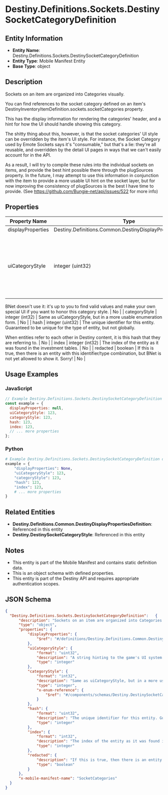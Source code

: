 # Destiny.Definitions.Sockets.DestinySocketCategoryDefinition

## Entity Information
- **Entity Name**: Destiny.Definitions.Sockets.DestinySocketCategoryDefinition
- **Entity Type**: Mobile Manifest Entity
- **Base Type**: object

## Description
Sockets on an item are organized into Categories visually.
You can find references to the socket category defined on an item's DestinyInventoryItemDefinition.sockets.socketCategories property.
This has the display information for rendering the categories' header, and a hint for how the UI should handle showing this category.
The shitty thing about this, however, is that the socket categories' UI style can be overridden by the item's UI style. For instance, the Socket Category used by Emote Sockets says it's "consumable," but that's a lie: they're all reusable, and overridden by the detail UI pages in ways that we can't easily account for in the API.
As a result, I will try to compile these rules into the individual sockets on items, and provide the best hint possible there through the plugSources property. In the future, I may attempt to use this information in conjunction with the item to provide a more usable UI hint on the socket layer, but for now improving the consistency of plugSources is the best I have time to provide. (See https://github.com/Bungie-net/api/issues/522 for more info)

## Properties

| Property Name | Type | Description | Required |
|---------------|------|-------------|----------|
| displayProperties | Destiny.Definitions.Common.DestinyDisplayPropertiesDefinition |  | No |
| uiCategoryStyle | integer (uint32) | A string hinting to the game's UI system about how the sockets in this category should be displayed.
BNet doesn't use it: it's up to you to find valid values and make your own special UI if you want to honor this category style. | No |
| categoryStyle | integer (int32) | Same as uiCategoryStyle, but in a more usable enumeration form. | No |
| hash | integer (uint32) | The unique identifier for this entity. Guaranteed to be unique for the type of entity, but not globally.
When entities refer to each other in Destiny content, it is this hash that they are referring to. | No |
| index | integer (int32) | The index of the entity as it was found in the investment tables. | No |
| redacted | boolean | If this is true, then there is an entity with this identifier/type combination, but BNet is not yet allowed to show it. Sorry! | No |

## Usage Examples

### JavaScript
```javascript
// Example Destiny.Definitions.Sockets.DestinySocketCategoryDefinition object
const example = {
  displayProperties: null,
  uiCategoryStyle: 123,
  categoryStyle: 123,
  hash: 123,
  index: 123,
  // ... more properties
};
```

### Python
```python
# Example Destiny.Definitions.Sockets.DestinySocketCategoryDefinition object
example = {
    "displayProperties": None,
    "uiCategoryStyle": 123,
    "categoryStyle": 123,
    "hash": 123,
    "index": 123,
    # ... more properties
}
```

## Related Entities
- **Destiny.Definitions.Common.DestinyDisplayPropertiesDefinition**: Referenced in this entity
- **Destiny.DestinySocketCategoryStyle**: Referenced in this entity

## Notes
- This entity is part of the Mobile Manifest and contains static definition data.
- This is an object schema with defined properties.
- This entity is part of the Destiny API and requires appropriate authentication scopes.

## JSON Schema
```json
{
  "Destiny.Definitions.Sockets.DestinySocketCategoryDefinition":   {
      "description": "Sockets on an item are organized into Categories visually.\r\nYou can find references to the socket category defined on an item's DestinyInventoryItemDefinition.sockets.socketCategories property.\r\nThis has the display information for rendering the categories' header, and a hint for how the UI should handle showing this category.\r\nThe shitty thing about this, however, is that the socket categories' UI style can be overridden by the item's UI style. For instance, the Socket Category used by Emote Sockets says it's \"consumable,\" but that's a lie: they're all reusable, and overridden by the detail UI pages in ways that we can't easily account for in the API.\r\nAs a result, I will try to compile these rules into the individual sockets on items, and provide the best hint possible there through the plugSources property. In the future, I may attempt to use this information in conjunction with the item to provide a more usable UI hint on the socket layer, but for now improving the consistency of plugSources is the best I have time to provide. (See https://github.com/Bungie-net/api/issues/522 for more info)",
      "type": "object",
      "properties": {
          "displayProperties": {
              "$ref": "#/definitions/Destiny.Definitions.Common.DestinyDisplayPropertiesDefinition"
          },
          "uiCategoryStyle": {
              "format": "uint32",
              "description": "A string hinting to the game's UI system about how the sockets in this category should be displayed.\r\nBNet doesn't use it: it's up to you to find valid values and make your own special UI if you want to honor this category style.",
              "type": "integer"
          },
          "categoryStyle": {
              "format": "int32",
              "description": "Same as uiCategoryStyle, but in a more usable enumeration form.",
              "type": "integer",
              "x-enum-reference": {
                  "$ref": "#/components/schemas/Destiny.DestinySocketCategoryStyle"
              }
          },
          "hash": {
              "format": "uint32",
              "description": "The unique identifier for this entity. Guaranteed to be unique for the type of entity, but not globally.\r\nWhen entities refer to each other in Destiny content, it is this hash that they are referring to.",
              "type": "integer"
          },
          "index": {
              "format": "int32",
              "description": "The index of the entity as it was found in the investment tables.",
              "type": "integer"
          },
          "redacted": {
              "description": "If this is true, then there is an entity with this identifier/type combination, but BNet is not yet allowed to show it. Sorry!",
              "type": "boolean"
          }
      },
      "x-mobile-manifest-name": "SocketCategories"
  }
}
```
